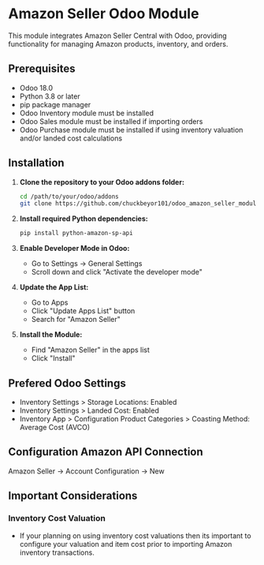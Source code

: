 # Amazon Seller Odoo Module

This module integrates Amazon Seller Central with Odoo, providing functionality for managing Amazon products, inventory, and orders.


## Prerequisites
- Odoo 18.0
- Python 3.8 or later
- pip package manager
- Odoo Inventory module must be installed
- Odoo Sales module must be installed if importing orders
- Odoo Purchase module must be installed if using inventory valuation and/or landed cost calculations

## Installation

1. **Clone the repository to your Odoo addons folder:**
   ```bash
   cd /path/to/your/odoo/addons
   git clone https://github.com/chuckbeyor101/odoo_amazon_seller_module.git amazon_seller
   ```

2. **Install required Python dependencies:**
   ```bash
   pip install python-amazon-sp-api
   ```

3. **Enable Developer Mode in Odoo:**
   - Go to Settings → General Settings
   - Scroll down and click "Activate the developer mode"

4. **Update the App List:**
   - Go to Apps
   - Click "Update Apps List" button
   - Search for "Amazon Seller"

5. **Install the Module:**
   - Find "Amazon Seller" in the apps list
   - Click "Install"

## Prefered  Odoo Settings
- Inventory Settings > Storage Locations: Enabled
- Inventory Settings > Landed Cost: Enabled
- Inventory App > Configuration Product Categories > Coasting Method: Average Cost (AVCO)

## Configuration Amazon API Connection
Amazon Seller -> Account Configuration -> New

## Important Considerations
### Inventory Cost Valuation
- If your planning on using inventory cost valuations then its important to configure your valuation and item cost prior to importing Amazon inventory transactions.
